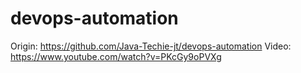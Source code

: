 # devops-automation
Origin: https://github.com/Java-Techie-jt/devops-automation
Video: https://www.youtube.com/watch?v=PKcGy9oPVXg